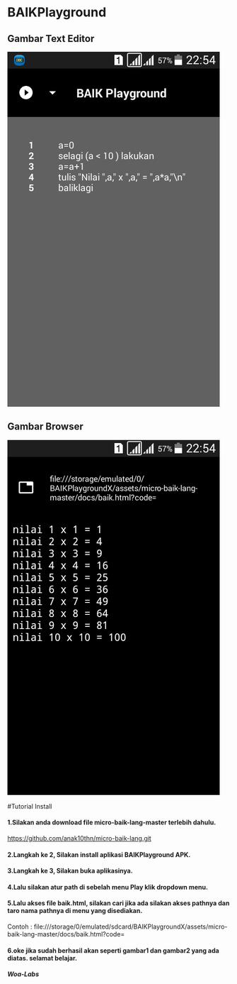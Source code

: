 # BAIKPlayground

## Gambar Text Editor
![Screenshoot](gambar1.png)

## Gambar Browser
![Screenshoot](gambar2.png)

#Tutorial Install
#### 1.Silakan anda download file micro-baik-lang-master terlebih dahulu.
https://github.com/anak10thn/micro-baik-lang.git
#### 2.Langkah ke 2, Silakan install aplikasi BAIKPlayground APK.
#### 3.Langkah ke 3, Silakan buka aplikasinya.
#### 4.Lalu silakan atur path di sebelah menu Play klik dropdown menu.
#### 5.Lalu akses file baik.html, silakan cari jika ada silakan akses pathnya dan taro nama pathnya di menu yang disediakan.
Contoh :  file:///storage/0/emulated/sdcard/BAIKPlaygroundX/assets/micro-baik-lang-master/docs/baik.html?code=
#### 6.oke jika sudah berhasil akan seperti gambar1 dan gambar2 yang ada diatas. selamat belajar.

##### Woa-Labs
